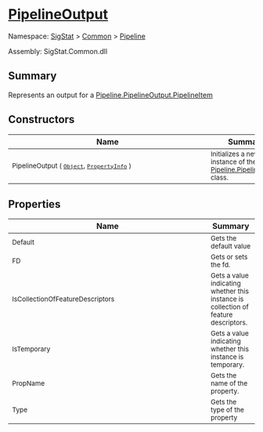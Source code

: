 # [PipelineOutput](./PipelineOutput.md)

Namespace: [SigStat]() > [Common](./../README.md) > [Pipeline](./README.md)

Assembly: SigStat.Common.dll

## Summary
Represents an output for a [Pipeline.PipelineOutput.PipelineItem](https://github.com/hargitomi97/sigstat/blob/master/docs/md/.md)

## Constructors

| Name | Summary | 
| --- | --- | 
| <div style ="width:390px"><sub>PipelineOutput ( [`Object`](https://docs.microsoft.com/en-us/dotnet/api/System.Object), [`PropertyInfo`](https://docs.microsoft.com/en-us/dotnet/api/System.Reflection.PropertyInfo) )</sub></div>| <sub>Initializes a new instance of the [Pipeline.PipelineOutput](https://github.com/hargitomi97/sigstat/blob/master/docs/md/SigStat/Common/Pipeline/PipelineOutput.md) class.</sub></div>| <br>


## Properties

| Name | Summary | 
| --- | --- | 
| <div style ="width:390px"><sub>Default</sub></div>| <sub>Gets the default value</sub></div>| <br>
| <div style ="width:390px"><sub>FD</sub></div>| <sub>Gets or sets the fd.</sub></div>| <br>
| <div style ="width:390px"><sub>IsCollectionOfFeatureDescriptors</sub></div>| <sub>Gets a value indicating whether this instance is collection of feature descriptors.</sub></div>| <br>
| <div style ="width:390px"><sub>IsTemporary</sub></div>| <sub>Gets a value indicating whether this instance is temporary.</sub></div>| <br>
| <div style ="width:390px"><sub>PropName</sub></div>| <sub>Gets the name of the property.</sub></div>| <br>
| <div style ="width:390px"><sub>Type</sub></div>| <sub>Gets the type of the property</sub></div>| <br>



